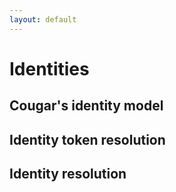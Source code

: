 ```yaml
---
layout: default
---
```

Identities
==========

Cougar's identity model
-----------------------



Identity token resolution
-------------------------



Identity resolution
-------------------
